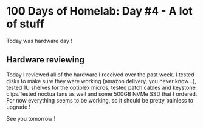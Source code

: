 # 100 Days of Homelab: Day #4 - A lot of stuff
Today was hardware day !

## Hardware reviewing
Today I reviewed all of the hardware I received over the past week. I tested disks to make sure they were working (amazon delivery, you never know...), tested 1U shelves for the optiplex micros, tested patch cables and keystone clips.Tested noctua fans as well and some 500GB NVMe SSD that I ordered. For now everything seems to be working, so it should be pretty painless to upgrade ! 

See you tomorrow !